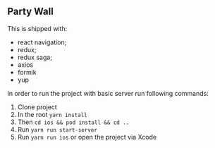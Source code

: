 ## Party Wall

This is shipped with:
 - react navigation;
 - redux;
 - redux saga;
 - axios
 - formik
 - yup

In order to run the project with basic server run following commands:

1. Clone project
2. In the root `yarn install`
3. Then `cd ios && pod install && cd ..`
4. Run `yarn run start-server`
5. Run `yarn run ios` or open the project via Xcode
